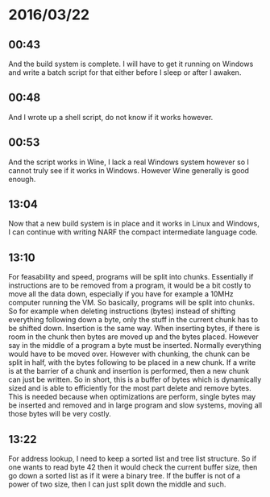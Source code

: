 # 2016/03/22

## 00:43

And the build system is complete. I will have to get it running on Windows and
write a batch script for that either before I sleep or after I awaken.

## 00:48

And I wrote up a shell script, do not know if it works however.

## 00:53

And the script works in Wine, I lack a real Windows system however so I cannot
truly see if it works in Windows. However Wine generally is good enough.

## 13:04

Now that a new build system is in place and it works in Linux and Windows, I
can continue with writing NARF the compact intermediate language code.

## 13:10

For feasability and speed, programs will be split into chunks. Essentially
if instructions are to be removed from a program, it would be a bit costly to
move all the data down, especially if you have for example a 10MHz computer
running the VM. So basically, programs will be split into chunks. So for
example when deleting instructions (bytes) instead of shifting everything
following down a byte, only the stuff in the current chunk has to be shifted
down. Insertion is the same way. When inserting bytes, if there is room in
the chunk then bytes are moved up and the bytes placed. However say in the
middle of a program a byte must be inserted. Normally everything would have to
be moved over. However with chunking, the chunk can be split in half, with
the bytes following to be placed in a new chunk. If a write is at the barrier
of a chunk and insertion is performed, then a new chunk can just be written.
So in short, this is a buffer of bytes which is dynamically sized and is able
to efficiently for the most part delete and remove bytes. This is needed
because when optimizations are perform, single bytes may be inserted and
removed and in large program and slow systems, moving all those bytes will be
very costly.

## 13:22

For address lookup, I need to keep a sorted list and tree list structure. So
if one wants to read byte 42 then it would check the current buffer size, then
go down a sorted list as if it were a binary tree. If the buffer is not of a
power of two size, then I can just split down the middle and such.

